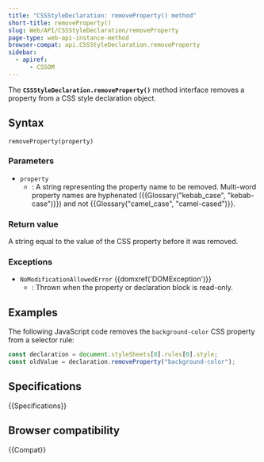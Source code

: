 ```yaml
---
title: "CSSStyleDeclaration: removeProperty() method"
short-title: removeProperty()
slug: Web/API/CSSStyleDeclaration/removeProperty
page-type: web-api-instance-method
browser-compat: api.CSSStyleDeclaration.removeProperty
sidebar:
  - apiref:
      - CSSOM
---
```


The **`CSSStyleDeclaration.removeProperty()`** method interface
removes a property from a CSS style declaration object.

## Syntax

```js-nolint
removeProperty(property)
```

### Parameters

- `property`
  - : A string representing the property name to be removed. Multi-word property names are hyphenated ({{Glossary("kebab_case", "kebab-case")}}) and not {{Glossary("camel_case", "camel-cased")}}.

### Return value

A string equal to the value of the CSS property before it was removed.

### Exceptions

- `NoModificationAllowedError` {{domxref('DOMException')}}
  - : Thrown when the property or declaration block is read-only.

## Examples

The following JavaScript code removes the `background-color` CSS property
from a selector rule:

```js
const declaration = document.styleSheets[0].rules[0].style;
const oldValue = declaration.removeProperty("background-color");
```

## Specifications

{{Specifications}}

## Browser compatibility

{{Compat}}
